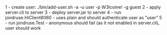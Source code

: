 1 - create user: ./bin/add-user.sh -a -u user -p W3lcome! -g guest
2 - apply server.cli to server
3 - deploy server.jar to server
4 - run jondruse.HiClient8080 - uses plain and should authenticate user as "user"
5 - run jondruse.Test - anonymous should fail (as it not enabled in server.cli), user should work